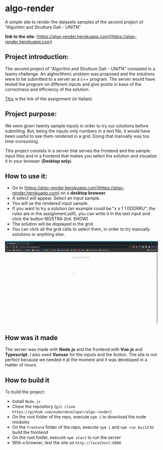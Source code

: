 # algo-render
A simple site to render the datasets samples of the second project of "Algoritmi and Strutture Dati - UNITN"

__link to the site:__ [https://algo-render.herokuapp.com](https://algo-render.herokuapp.com)

## Project introduction:

The second project of "Algoritmi and Strutture Dati - UNITN" consisted in a teams challenge. An alghorithmic problem was proposed and the solutions were to be submitted to a server as a c++ program. The server would have tested the program on different inputs and give points in base of the correctness and efficiency of the solution.

[This](https://github.com/euberdeveloper/algo-render/raw/master/documentation/assignment.pdf) is the link of the assignment (in Italian).

## Project purpose:

We were given twenty sample inputs in order to try our solutions before submiting. But, being the inputs only numbers in a text file, it would have been useful to see them rendered in a grid. Doing that manually was too time-consuming.

This project consists in a server that serves the frontend and the sample input files and in a frontend that makes you select the solution and visualize it in your browser (**Desktop only**).

## How to use it:

* Go to [https://algo-render.herokuapp.com](https://algo-render.herokuapp.com) on a **desktop browser**.
* A select will appear. Select an input sample.
* You will se the rendered input sample.
* If you want to try a solution (an example could be "x x 1 1 DDDRRU", the rules are in the assignment.pdf), you can write it in the text input and click the button MOSTRA (trd. SHOW)
* The solution will be displayed in the grid.
* You can click all the grid cells to select them, in order to try manually solutions or anything else.

<p align="center">
  <img src="https://github.com/euberdeveloper/algo-render/raw/master/documentation/example.gif">
</p>

## How was it made

The server was made with **Node.js** and the frontend with **Vue.js** and **Typescript**. I also used **Vuesax** for the inputs and the button. The site is not perfect because we needed it at the moment and it was developed in a matter of hours.

## How to build it

To build the project:

* Install `Node.js`
* Clone the repository (`git clone https://github.com/euberdeveloper/algo-render`)
* On the root folder of the repo, execute `npm i` to download the node modules
* On the `frontend` folder of the repo, execute `npm i` and `npm run build` to build the frontend
* On the root folder, execute `npm start` to run the server
* With a browser, test the site on `http://localhost:8000`
